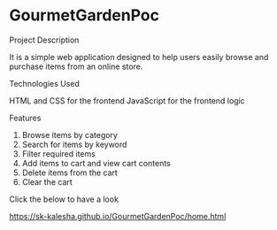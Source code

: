 # GourmetGardenPoc

Project Description

It is a simple web application designed to help users easily browse and purchase items from an online store. 

Technologies Used

HTML and CSS for the frontend
JavaScript for the frontend logic

Features

1. Browse items by category
2. Search for items by keyword
3. Filter required items
4. Add items to cart and view cart contents
5. Delete items from the cart
6. Clear the cart

Click the below to have a look

https://sk-kalesha.github.io/GourmetGardenPoc/home.html

